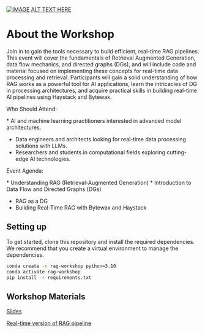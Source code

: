
[![IMAGE ALT TEXT HERE](https://img.youtube.com/vi/Y_Rx7cnarGWE/0.jpg)](https://www.youtube.com/watch?v=_Rx7cnarGWE)

# About the Workshop

Join in to gain the tools necessary to build efficient, real-time RAG pipelines. This event will cover the fundamentals of Retrieval Augmented Generation, data flow mechanics, and directed graphs (DGs), and will include code and material focused on implementing these concepts for real-time data processing and retrieval. Participants will gain a solid understanding of how RAG works as a powerful tool for AI applications, learn the intricacies of DG in processing architectures, and acquire practical skills in building real-time AI pipelines using Haystack and Bytewax. 

​Who Should Attend:

​* AI and machine learning practitioners interested in advanced model architectures.
* ​Data engineers and architects looking for real-time data processing solutions with LLMs.
* Researchers and students in computational fields exploring cutting-edge AI technologies.

​Event Agenda:

​* Understanding RAG (Retrieval-Augmented Generation)
​* Introduction to Data Flow and Directed Graphs (DGs) 
* RAG as a DG 
* ​Building Real-Time RAG with Bytewax and Haystack

## Setting up

To get started, clone this repository and install the required dependencies. We recommend that you create a virtual environment to manage the dependencies.

```bash
conda create -n rag-workshop python=3.10
conda activate rag-workshop
pip install -r requirements.txt
```

## Workshop Materials

[Slides](https://www.canva.com/design/DAGF_If8wd8/WxcocwQkzMMP_T1RIsqLMg/view?utm_content=DAGF_If8wd8&utm_campaign=designshare&utm_medium=link&utm_source=editor)

[Real-time version of RAG pipeline](./stream-version/)

